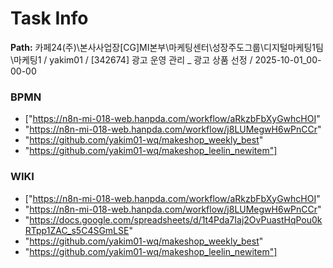 # Task Info

**Path:** 카페24(주)\본사사업장\[CG]MI본부\마케팅센터\성장주도그룹\디지털마케팅1팀\마케팅1 / yakim01 / [342674] 광고 운영 관리 _ 광고 상품 선정 / 2025-10-01_00-00-00

### BPMN
- ["https://n8n-mi-018-web.hanpda.com/workflow/aRkzbFbXyGwhcHOI"
- "https://n8n-mi-018-web.hanpda.com/workflow/j8LUMegwH6wPnCCr"
- "https://github.com/yakim01-wq/makeshop_weekly_best"
- "https://github.com/yakim01-wq/makeshop_leelin_newitem"]

### WIKI
- ["https://n8n-mi-018-web.hanpda.com/workflow/aRkzbFbXyGwhcHOI"
- "https://n8n-mi-018-web.hanpda.com/workflow/j8LUMegwH6wPnCCr"
- "https://docs.google.com/spreadsheets/d/1t4Pda7Iaj2OvPuastHqPou0kRTpp1ZAC_s5C4SGmLSE"
- "https://github.com/yakim01-wq/makeshop_weekly_best"
- "https://github.com/yakim01-wq/makeshop_leelin_newitem"]

